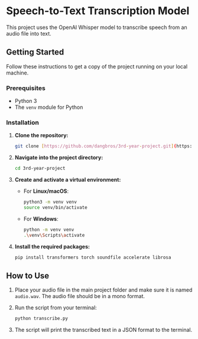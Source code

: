 # Speech-to-Text Transcription Model

This project uses the OpenAI Whisper model to transcribe speech from an audio file into text.

## Getting Started

Follow these instructions to get a copy of the project running on your local machine.

### Prerequisites

* Python 3
* The `venv` module for Python

### Installation

1.  **Clone the repository:**
    ```bash
    git clone [https://github.com/dangbros/3rd-year-project.git](https://github.com/dangbros/3rd-year-project.git)
    ```

2.  **Navigate into the project directory:**
    ```bash
    cd 3rd-year-project
    ```

3.  **Create and activate a virtual environment:**
    * For **Linux/macOS**:
        ```bash
        python3 -m venv venv
        source venv/bin/activate
        ```
    * For **Windows**:
        ```bash
        python -m venv venv
        .\venv\Scripts\activate
        ```

4.  **Install the required packages:**
    ```bash
    pip install transformers torch soundfile accelerate librosa
    ```

## How to Use

1.  Place your audio file in the main project folder and make sure it is named `audio.wav`. The audio file should be in a mono format.

2.  Run the script from your terminal:
    ```bash
    python transcribe.py
    ```

3.  The script will print the transcribed text in a JSON format to the terminal.
